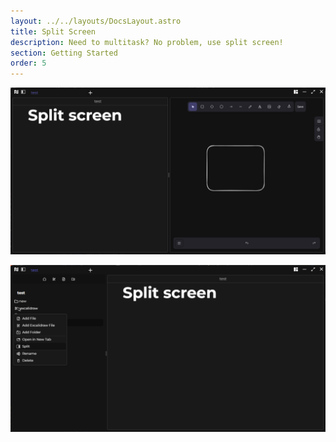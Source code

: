 ```yaml
---
layout: ../../layouts/DocsLayout.astro
title: Split Screen
description: Need to multitask? No problem, use split screen!
section: Getting Started
order: 5
---
```


![split1](../../assets/images/split/split1.png)

![split2](../../assets/images/split/split2.svg)
